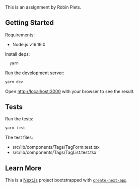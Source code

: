 This is an assignment by Robin Piets.

## Getting Started

Requirements:

- Node.js v16.19.0

Install deps:

```bash
  yarn
```

Run the development server:

```bash
yarn dev
```

Open [http://localhost:3000](http://localhost:3000) with your browser to see the result.

## Tests

Run the tests:

```bash
yarn test
```

The test files:

- src/lib/components/Tags/TagForm.test.tsx
- src/lib/components/Tags/TagList.test.tsx

## Learn More

This is a [Next.js](https://nextjs.org/) project bootstrapped with [`create-next-app`](https://github.com/vercel/next.js/tree/canary/packages/create-next-app).
